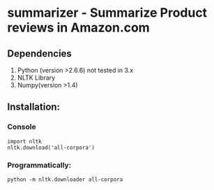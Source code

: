 # summarizer - Summarize Product reviews in Amazon.com


## Dependencies

1. Python (version >2.6.6) not tested in 3.x
2. NLTK Library
3. Numpy(version >1.4)

## Installation:

### Console
    
    import nltk
    nltk.download('all-corpora')

### Programmatically: 
    
    python -m nltk.downloader all-corpora